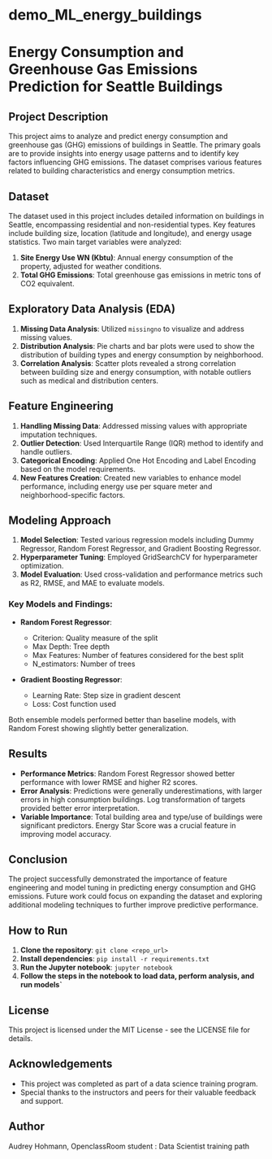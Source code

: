 # demo_ML_energy_buildings
# Energy Consumption and Greenhouse Gas Emissions Prediction for Seattle Buildings

## Project Description

This project aims to analyze and predict energy consumption and greenhouse gas (GHG) emissions of buildings in Seattle. The primary goals are to provide insights into energy usage patterns and to identify key factors influencing GHG emissions. The dataset comprises various features related to building characteristics and energy consumption metrics.

## Dataset

The dataset used in this project includes detailed information on buildings in Seattle, encompassing residential and non-residential types. Key features include building size, location (latitude and longitude), and energy usage statistics. Two main target variables were analyzed:

1. **Site Energy Use WN (Kbtu)**: Annual energy consumption of the property, adjusted for weather conditions.
2. **Total GHG Emissions**: Total greenhouse gas emissions in metric tons of CO2 equivalent.

## Exploratory Data Analysis (EDA)

1. **Missing Data Analysis**: Utilized `missingno` to visualize and address missing values.
2. **Distribution Analysis**: Pie charts and bar plots were used to show the distribution of building types and energy consumption by neighborhood.
3. **Correlation Analysis**: Scatter plots revealed a strong correlation between building size and energy consumption, with notable outliers such as medical and distribution centers.

## Feature Engineering

1. **Handling Missing Data**: Addressed missing values with appropriate imputation techniques.
2. **Outlier Detection**: Used Interquartile Range (IQR) method to identify and handle outliers.
3. **Categorical Encoding**: Applied One Hot Encoding and Label Encoding based on the model requirements.
4. **New Features Creation**: Created new variables to enhance model performance, including energy use per square meter and neighborhood-specific factors.

## Modeling Approach

1. **Model Selection**: Tested various regression models including Dummy Regressor, Random Forest Regressor, and Gradient Boosting Regressor.
2. **Hyperparameter Tuning**: Employed GridSearchCV for hyperparameter optimization.
3. **Model Evaluation**: Used cross-validation and performance metrics such as R2, RMSE, and MAE to evaluate models.

### Key Models and Findings:

- **Random Forest Regressor**:
  - Criterion: Quality measure of the split
  - Max Depth: Tree depth
  - Max Features: Number of features considered for the best split
  - N_estimators: Number of trees

- **Gradient Boosting Regressor**:
  - Learning Rate: Step size in gradient descent
  - Loss: Cost function used

Both ensemble models performed better than baseline models, with Random Forest showing slightly better generalization.

## Results

- **Performance Metrics**: Random Forest Regressor showed better performance with lower RMSE and higher R2 scores.
- **Error Analysis**: Predictions were generally underestimations, with larger errors in high consumption buildings. Log transformation of targets provided better error interpretation.
- **Variable Importance**: Total building area and type/use of buildings were significant predictors. Energy Star Score was a crucial feature in improving model accuracy.

## Conclusion

The project successfully demonstrated the importance of feature engineering and model tuning in predicting energy consumption and GHG emissions. Future work could focus on expanding the dataset and exploring additional modeling techniques to further improve predictive performance.

## How to Run

1. **Clone the repository**: `git clone <repo_url>`
2. **Install dependencies**: `pip install -r requirements.txt`
3. **Run the Jupyter notebook**: `jupyter notebook`
4. **Follow the steps in the notebook to load data, perform analysis, and run models`**

## License

This project is licensed under the MIT License - see the LICENSE file for details.

## Acknowledgements

- This project was completed as part of a data science training program.
- Special thanks to the instructors and peers for their valuable feedback and support.

## Author
Audrey Hohmann, OpenclassRoom student : Data Scientist training path

